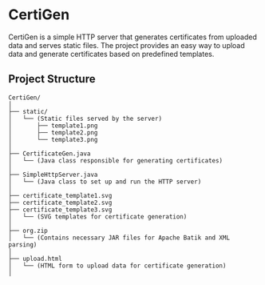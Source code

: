 # CertiGen

CertiGen is a simple HTTP server that generates certificates from uploaded data and serves static files. The project provides an easy way to upload data and generate certificates based on predefined templates.

## Project Structure

```plaintext
CertiGen/
│
├── static/
│   └── (Static files served by the server)
│       ├── template1.png
│       ├── template2.png
│       └── template3.png
│
├── CertificateGen.java
│   └── (Java class responsible for generating certificates)
│
├── SimpleHttpServer.java
│   └── (Java class to set up and run the HTTP server)
│
├── certificate_template1.svg
├── certificate_template2.svg
├── certificate_template3.svg
│   └── (SVG templates for certificate generation)
│
├── org.zip
│   └── (Contains necessary JAR files for Apache Batik and XML parsing)
│
├── upload.html
│   └── (HTML form to upload data for certificate generation)
│
